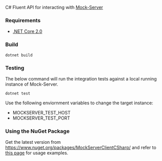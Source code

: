 C# Fluent API for interacting with [Mock-Server](http://www.mock-server.com/)

### Requirements

- [.NET Core 2.0](https://www.microsoft.com/net/download/core)

### Build

    dotnet build

### Testing

The below command will run the integration tests against a local running instance of Mock-Server.

    dotnet test

Use the following enviornment variables to change the target instance:

- MOCKSERVER\_TEST\_HOST
- MOCKSERVER\_TEST\_PORT

### Using the NuGet Package

Get the latest version from https://www.nuget.org/packages/MockServerClientCSharp/ and refer to [this page](docs/Samples.md) for usage examples.
